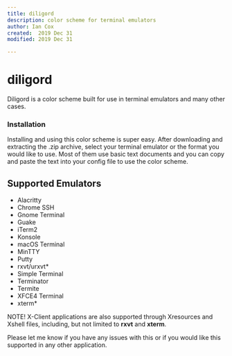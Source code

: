 ```yaml
---
title: diligord
description: color scheme for terminal emulators
author: Ian Cox
created:  2019 Dec 31
modified: 2019 Dec 31

---
```


# diligord

Diligord is a color scheme built for use in terminal emulators and many other cases.

### Installation
Installing and using this color scheme is super easy. After downloading and extracting the .zip archive, select
your terminal emulator or the format you would like to use. Most of them use basic text documents and you can
copy and paste the text into your config file to use the color scheme.

## Supported Emulators
* Alacritty
* Chrome SSH
* Gnome Terminal
* Guake
* iTerm2
* Konsole
* macOS Terminal
* MinTTY
* Putty
* rxvt/urxvt*
* Simple Terminal
* Terminator
* Termite
* XFCE4 Terminal
* xterm*
  
NOTE! X-Client applications are also supported through Xresources and Xshell files, including, 
but not limited to **rxvt** and **xterm**.

Please let me know if you have any issues with this or if you would like this supported in any other application.
